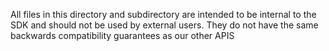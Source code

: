 All files in this directory and subdirectory are intended to be internal to the SDK and should not be used by external users. They do not have the same backwards compatibility guarantees as our other APIS